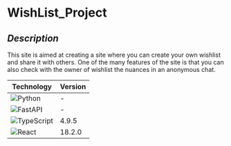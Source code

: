 # WishList_Project

## *Description*
This site is aimed at creating a site where you can create your own wishlist and share it with others. One of the many features of the site is that you can also check with the owner of wishlist the nuances in an anonymous chat.


| Technology                                                                                                              |Version  |
|-------------------------------------------------------------------------------------------------------------------------|---------|
| ![Python](https://img.shields.io/badge/python-3670A0?style=for-the-badge&logo=python&logoColor=ffdd54)                  | -       |
| ![FastAPI](https://img.shields.io/badge/FastAPI-005571?style=for-the-badge&logo=fastapi)                                | -       |
| ![TypeScript](https://img.shields.io/badge/typescript-%23007ACC.svg?style=for-the-badge&logo=typescript&logoColor=white)| 4.9.5   |
| ![React](https://img.shields.io/badge/react-%2320232a.svg?style=for-the-badge&logo=react&logoColor=%2361DAFB)           | 18.2.0  |

